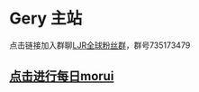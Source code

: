 # Gery 主站

点击链接加入群聊[LJR全球粉丝群](https://jq.qq.com/?_wv=1027&k=5C6CONJ)，群号735173479

<h2><a href="http://orz.gery.top">点击进行每日morui</a></h2>
